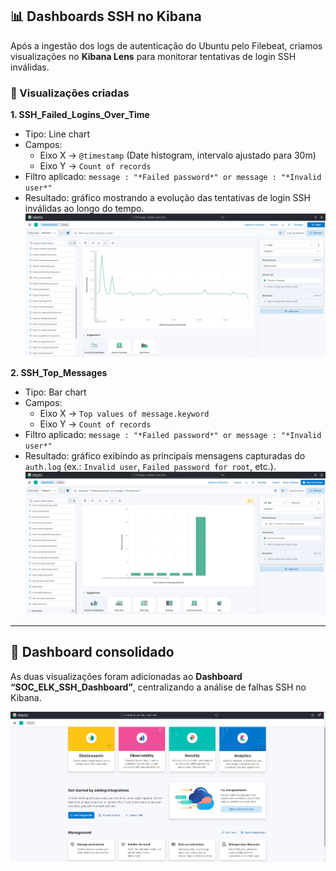 ## 📊 Dashboards SSH no Kibana

Após a ingestão dos logs de autenticação do Ubuntu pelo Filebeat, criamos visualizações no **Kibana Lens** para monitorar tentativas de login SSH inválidas.

### 🔹 Visualizações criadas

**1. SSH_Failed_Logins_Over_Time**  
- Tipo: Line chart  
- Campos:  
  - Eixo X → `@timestamp` (Date histogram, intervalo ajustado para 30m)  
  - Eixo Y → `Count of records`  
- Filtro aplicado: `message : "*Failed password*" or message : "*Invalid user*"`  
- Resultado: gráfico mostrando a evolução das tentativas de login SSH inválidas ao longo do tempo.  
![SSH Failed Logins Over Time](img/SSH_Failed_Logins_Over_Time.png)

**2. SSH_Top_Messages**  
- Tipo: Bar chart  
- Campos:  
  - Eixo X → `Top values of message.keyword`  
  - Eixo Y → `Count of records`  
- Filtro aplicado: `message : "*Failed password*" or message : "*Invalid user*"`  
- Resultado: gráfico exibindo as principais mensagens capturadas do `auth.log` (ex.: `Invalid user`, `Failed password for root`, etc.).  
![SSH Top Messages](img/SSH_Top_Messages.png)

---

## 📌 Dashboard consolidado
As duas visualizações foram adicionadas ao **Dashboard “SOC_ELK_SSH_Dashboard”**, centralizando a análise de falhas SSH no Kibana.

![Dashboard SSH Failures](../docs/img/dashboard-ssh-failures.png)

